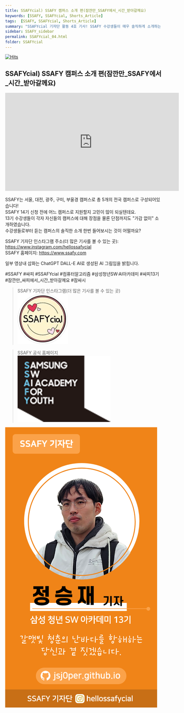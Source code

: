 ```yaml
---
title: SSAFYcial) SSAFY 캠퍼스 소개 편(잠깐만_SSAFY에서_시간_받아갈께요)
keywords: [SSAFY, SSAFYcial, Shorts_Article]
tags:  [SSAFY, SSAFYcial, Shorts_Article]
summary: "SSAFYcial 기자단 활동 4호 기사! SSAFY 수강생들이 매우 솔직하게 소개하는 SSAFY 캠퍼스 소개!"
sidebar: SSAFY_sidebar
permalink: SSAFYcial_04.html
folder: SSAFYcial
---
```


<a href="https://hits.sh/jsj0per.github.io/SSAFYcial_04.html/"><img alt="Hits" src="https://hits.sh/jsj0per.github.io/SSAFYcial_04.html.svg?style=for-the-badge&label=PostView&color=347DBE&logo=Perso"/></a>


## SSAFYcial) SSAFY 캠퍼스 소개 편(잠깐만_SSAFY에서_시간_받아갈께요)

<iframe width="560" height="315" src="https://www.youtube.com/embed/YLeWgvBUTeg?si=CgXfBX9ndWvgYP2A" title="YouTube video player" frameborder="0" allow="accelerometer; autoplay; clipboard-write; encrypted-media; gyroscope; picture-in-picture; web-share" referrerpolicy="strict-origin-when-cross-origin" allowfullscreen></iframe>  

SSAFY는 서울, 대전, 광주, 구미, 부울경 캠퍼스로 총 5개의 전국 캠퍼스로 구성되어있습니다!  
SSAFY 14기 신청 전에 어느 캠퍼스로 지원할지 고민이 많이 되실텐데요.  
13기 수강생들이 각자 자신들의 캠퍼스에 대해 장점을 물론 단점까지도 "가감 없이" 소개하였습니다.  
수강생들로부터 듣는 캠퍼스의 솔직한 소개 한번 들어보시는 것이 어떨까요?  

SSAFY 기자단 인스타그램 주소(더 많은 기사를 볼 수 있는 곳): https://www.instagram.com/hellossafycial  
SSAFY 홈페이지: https://www.ssafy.com  

일부 영상내 삽화는 ChatGPT DALL-E AI로 생성된 AI 그림임을 밝힙니다.

#SSAFY #싸피 #SSAFYcial #컴퓨터알고리즘 #삼성청년SW·AI아카데미 #싸피13기 #잠깐만_싸피에서_시간_받아갈께요 #잠싸시

> SSAFY 기자단 인스타그램(더 많은 기사를 볼 수 있는 곳)  
> [![SSAFYcial_Logo](/pages/SSAFYcial/SSAFYcial_img/ssafycial.png)](https://www.instagram.com/hellossafycial)  

> SSAFY 공식 홈페이지  
> [![SSAFY_Logo](/pages/SSAFYcial/SSAFYcial_img/new_logo_ssafy.png)](https://www.ssafy.com)

![SSAFYcial_namecard](/pages/SSAFYcial/SSAFYcial_img/SSAFYcial_namecard.png)  
